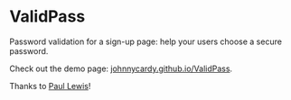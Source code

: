 ValidPass
=========

Password validation for a sign-up page: help your users choose a secure password.

Check out the demo page: [johnnycardy.github.io/ValidPass](http://johnnycardy.github.io/ValidPass/).

Thanks to [Paul Lewis](http://aerotwist.com/blog/better-password-form-fields/)!
